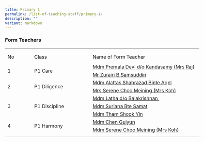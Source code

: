 ```yaml
---
title: Primary 1
permalink: /list-of-teaching-staff/primary-1/
description: ""
variant: markdown
---
```

### **Form Teachers**
<table style="border-collapse:
 collapse;width:480pt" width="640" cellspacing="0" cellpadding="0" border="0"><colgroup><col style="mso-width-source:userset;mso-width-alt:2746;width:59pt" width="79"> <col style="mso-width-source:userset;mso-width-alt:6586;width:142pt" width="189"> <col style="mso-width-source:userset;mso-width-alt:12986;width:279pt" width="372"></colgroup><tbody><tr style="mso-height-source:userset;height:6.75pt" height="9"><td style="height:6.75pt;width:59pt" width="79" class="xl66" height="9"></td><td style="width:142pt" width="189"></td><td style="width:279pt" width="372"></td></tr><tr style="mso-height-source:userset;height:30.75pt" height="41"><td style="height:30.75pt;width:59pt" width="79" class="xl68" height="41">No</td><td style="border-left:none;width:142pt" width="189" class="xl67">Class</td><td style="border-left:none;width:279pt" width="372" class="xl67">Name of Form Teacher</td></tr><tr style="height:15.0pt" height="20"><td style="height:31.5pt;width:59pt" width="79" class="xl71" height="42" rowspan="2">
1</td><td class="xl72" rowspan="2">P1 Care</td><td style="border-top:none" class="xl69">
<a href="mailto:premala_devi_kandasamy_a@moe.edu.sg">Mdm Premala Devi d/o Kandasamy (Mrs Raj)</a></td></tr><tr style="height:16.5pt" height="22"><td style="height:16.5pt;border-top:none" class="xl69" height="22">
<a href="mailto:zurairi_samsuddin@schools.gov.sg">Mr Zurairi B Samsuddin</a></td></tr><tr style="height:15.0pt" height="20"><td style="height:31.5pt;width:59pt" width="79" class="xl71" height="42" rowspan="2">
2</td><td style="width:142pt" width="189" class="xl70" rowspan="2">P1 Diligence</td><td style="border-top:none" class="xl69">
<a href="mailto:alattas_shahrazad_aqel@schools.gov.sg">Mdm Alattas Shahrazad Binte Aqel</a></td></tr><tr style="height:16.5pt" height="22"><td style="height:16.5pt;border-top:none" class="xl69" height="22">
<a href="mailto:choo_meining_serene@schools.gov.sg">Mrs Serene Choo Meining (Mrs Koh)</a></td></tr><tr><td style="height:48.0pt;width:59pt" width="79" class="xl71" height="64" rowspan="3">
3</td><td style="width:142pt" width="189" class="xl70" rowspan="3">P1 Discipline</td><td style="border-top:none" class="xl69">
<a href="mailto:latha_balakrishnan@schools.gov.sg">Mdm Latha d/o Balakrishnan<span style="mso-spacerun:yes">&nbsp;</span></a></td></tr><tr style="height:16.5pt" height="22"><td style="height:16.5pt;border-top:none" class="xl69" height="22">
<a href="mailto:suriana_samat@schools.gov.sg">Mdm Suriana Bte Samat</a></td></tr><tr style="height:15.0pt" height="20"><td style="height:15.0pt;border-top:none" class="xl69" height="20">
<a href="mailto:tham_shook_yin@moe.edu.sg">Mdm Tham Shook Yin</a></td></tr><tr style="height:16.5pt" height="22"><td style="height:33.0pt;width:59pt" width="79" class="xl71" height="44" rowspan="2">
4</td><td style="width:142pt" width="189" class="xl70" rowspan="2">P1 Harmony</td><td style="border-top:none" class="xl73">
<a href="mailto:chen_guiyun@schools.gov.sg">Mdm Chen Guiyun</a></td></tr><tr style="height:16.5pt" height="22"><td style="height:16.5pt;border-top:none" class="xl69" height="22">
<a href="mailto:choo_meining_serene@schools.gov.sg">Mdm Serene Choo Meining (Mrs Koh)</a></td></tr><tr style="mso-height-source:userset;height:6.75pt" height="9"><td style="height:6.75pt" class="xl66" height="9"></td><td></td><td></td></tr></tbody></table>